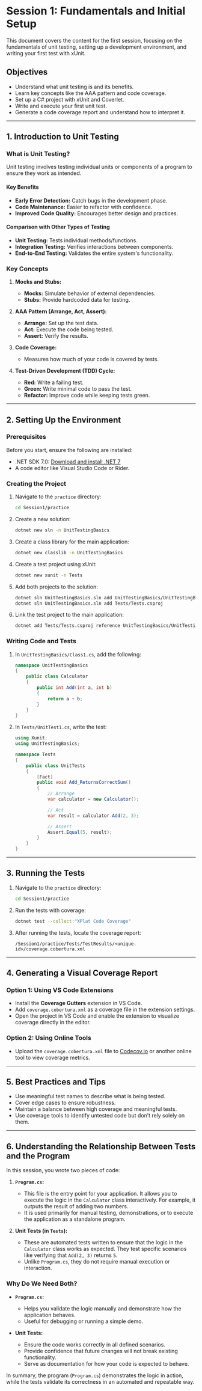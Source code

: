 # Session 1: Fundamentals and Initial Setup

This document covers the content for the first session, focusing on the fundamentals of unit testing, setting up a development environment, and writing your first test with xUnit.

## Objectives
- Understand what unit testing is and its benefits.
- Learn key concepts like the AAA pattern and code coverage.
- Set up a C# project with xUnit and Coverlet.
- Write and execute your first unit test.
- Generate a code coverage report and understand how to interpret it.

---

## 1. Introduction to Unit Testing

### **What is Unit Testing?**
Unit testing involves testing individual units or components of a program to ensure they work as intended.

#### **Key Benefits**
- **Early Error Detection:** Catch bugs in the development phase.
- **Code Maintenance:** Easier to refactor with confidence.
- **Improved Code Quality:** Encourages better design and practices.

#### **Comparison with Other Types of Testing**
- **Unit Testing:** Tests individual methods/functions.
- **Integration Testing:** Verifies interactions between components.
- **End-to-End Testing:** Validates the entire system's functionality.

### **Key Concepts**
1. **Mocks and Stubs:**
   - **Mocks:** Simulate behavior of external dependencies.
   - **Stubs:** Provide hardcoded data for testing.

2. **AAA Pattern (Arrange, Act, Assert):**
   - **Arrange:** Set up the test data.
   - **Act:** Execute the code being tested.
   - **Assert:** Verify the results.

3. **Code Coverage:**
   - Measures how much of your code is covered by tests.

4. **Test-Driven Development (TDD) Cycle:**
   - **Red:** Write a failing test.
   - **Green:** Write minimal code to pass the test.
   - **Refactor:** Improve code while keeping tests green.

---

## 2. Setting Up the Environment

### **Prerequisites**
Before you start, ensure the following are installed:
- .NET SDK 7.0: [Download and install .NET 7](https://dotnet.microsoft.com/en-us/download/dotnet/7.0)
- A code editor like Visual Studio Code or Rider.

### **Creating the Project**

1. Navigate to the `practice` directory:
   ```bash
   cd Session1/practice
   ```

2. Create a new solution:
   ```bash
   dotnet new sln -n UnitTestingBasics
   ```

3. Create a class library for the main application:
   ```bash
   dotnet new classlib -n UnitTestingBasics
   ```

4. Create a test project using xUnit:
   ```bash
   dotnet new xunit -n Tests
   ```

5. Add both projects to the solution:
   ```bash
   dotnet sln UnitTestingBasics.sln add UnitTestingBasics/UnitTestingBasics.csproj
   dotnet sln UnitTestingBasics.sln add Tests/Tests.csproj
   ```

6. Link the test project to the main application:
   ```bash
   dotnet add Tests/Tests.csproj reference UnitTestingBasics/UnitTestingBasics.csproj
   ```

### **Writing Code and Tests**

1. In `UnitTestingBasics/Class1.cs`, add the following:
   ```csharp
   namespace UnitTestingBasics
   {
       public class Calculator
       {
           public int Add(int a, int b)
           {
               return a + b;
           }
       }
   }
   ```

2. In `Tests/UnitTest1.cs`, write the test:
   ```csharp
   using Xunit;
   using UnitTestingBasics;

   namespace Tests
   {
       public class UnitTests
       {
           [Fact]
           public void Add_ReturnsCorrectSum()
           {
               // Arrange
               var calculator = new Calculator();

               // Act
               var result = calculator.Add(2, 3);

               // Assert
               Assert.Equal(5, result);
           }
       }
   }
   ```

---

## 3. Running the Tests

1. Navigate to the `practice` directory:
   ```bash
   cd Session1/practice
   ```

2. Run the tests with coverage:
   ```bash
   dotnet test --collect:"XPlat Code Coverage"
   ```

3. After running the tests, locate the coverage report:
   ```plaintext
   /Session1/practice/Tests/TestResults/<unique-id>/coverage.cobertura.xml
   ```

---

## 4. Generating a Visual Coverage Report

### **Option 1: Using VS Code Extensions**
- Install the **Coverage Gutters** extension in VS Code.
- Add `coverage.cobertura.xml` as a coverage file in the extension settings.
- Open the project in VS Code and enable the extension to visualize coverage directly in the editor.

### **Option 2: Using Online Tools**
- Upload the `coverage.cobertura.xml` file to [Codecov.io](https://codecov.io) or another online tool to view coverage metrics.

---

## 5. Best Practices and Tips
- Use meaningful test names to describe what is being tested.
- Cover edge cases to ensure robustness.
- Maintain a balance between high coverage and meaningful tests.
- Use coverage tools to identify untested code but don’t rely solely on them.

---

## 6. Understanding the Relationship Between Tests and the Program

In this session, you wrote two pieces of code:

1. **`Program.cs`:**
   - This file is the entry point for your application. It allows you to execute the logic in the `Calculator` class interactively. For example, it outputs the result of adding two numbers.
   - It is used primarily for manual testing, demonstrations, or to execute the application as a standalone program.

2. **Unit Tests (in `Tests`):**
   - These are automated tests written to ensure that the logic in the `Calculator` class works as expected. They test specific scenarios like verifying that `Add(2, 3)` returns `5`.
   - Unlike `Program.cs`, they do not require manual execution or interaction.

### **Why Do We Need Both?**
- **`Program.cs`:**
  - Helps you validate the logic manually and demonstrate how the application behaves.
  - Useful for debugging or running a simple demo.

- **Unit Tests:**
  - Ensure the code works correctly in all defined scenarios.
  - Provide confidence that future changes will not break existing functionality.
  - Serve as documentation for how your code is expected to behave.

In summary, the program (`Program.cs`) demonstrates the logic in action, while the tests validate its correctness in an automated and repeatable way.

